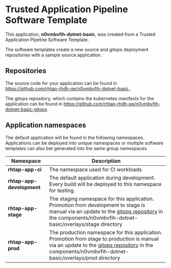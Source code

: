 # Trusted Application Pipeline Software Template

This application, **n0vmbvfih-dotnet-basic**, was created from a Trusted Application Pipeline Software Template.

The software templates create a new source and gitops deployment repositories with a sample source application. 

## Repositories

The source code for your application can be found in [https://github.com/rhtap-rhdh-qe/n0vmbvfih-dotnet-basic ](https://github.com/rhtap-rhdh-qe/n0vmbvfih-dotnet-basic ).
 
The gitops repository, which contains the kubernetes manifests for the application can be found in 
[https://github.com/rhtap-rhdh-qe/n0vmbvfih-dotnet-basic-gitops ](https://github.com/rhtap-rhdh-qe/n0vmbvfih-dotnet-basic-gitops ) 

## Application namespaces 

The default application will be found in the following namespaces. Applications can be deployed into unique namespaces or multiple software templates can also bet generated into the same group namespaces.  

|  Namespace   |  Description   |  
| -------- | -------- |
| **rhtap-app-ci** | The namespace used for CI workloads |
| **rhtap-app-development** | The default application during development. Every build will be deployed to this namespace for testing. |
| **rhtap-app-stage** | The staging namespace for this application. Promotion from development to stage is manual via an update to the [gitops repository](https://github.com/rhtap-rhdh-qe/n0vmbvfih-dotnet-basic-gitops ) in the components/n0vmbvfih-dotnet-basic/overlays/stage directory |
| **rhtap-app-prod** | The production namespace for this application. Promotion from stage to production is manual via an update to the [gitops repository](https://github.com/rhtap-rhdh-qe/n0vmbvfih-dotnet-basic-gitops ) in the components/n0vmbvfih-dotnet-basic/overlays/prod directory |